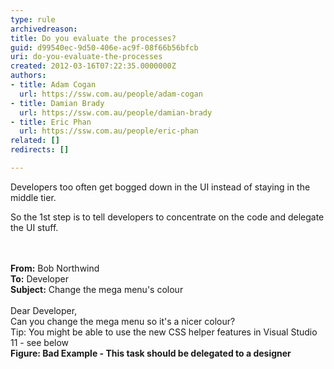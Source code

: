 ```yaml
---
type: rule
archivedreason: 
title: Do you evaluate the processes?
guid: d99540ec-9d50-406e-ac9f-08f66b56bfcb
uri: do-you-evaluate-the-processes
created: 2012-03-16T07:22:35.0000000Z
authors:
- title: Adam Cogan
  url: https://ssw.com.au/people/adam-cogan
- title: Damian Brady
  url: https://ssw.com.au/people/damian-brady
- title: Eric Phan
  url: https://ssw.com.au/people/eric-phan
related: []
redirects: []

---
```



<p>Developers too often get bogged down in the UI instead of staying in the middle tier.</p>
<p>So the 1st step is to tell developers to concentrate on the code and delegate the UI stuff.</p>
<br><excerpt class='endintro'></excerpt><br>
<div class="ssw-rteStyle-GreyBox"><strong>From&#58;</strong> Bob Northwind​<br><div><strong>To&#58;</strong> Developer</div>
<div><strong>Subject&#58;</strong> Change the mega menu's colour</div>
<div><br></div>
<div>Dear Developer,</div>
<div>Can you change the mega menu so it's a nicer colour?</div>
<div>Tip&#58; You might be able to&#160;use the new CSS helper features in Visual Studio 11&#160;- see below​</div>
<img class="ssw-rteStyle-ImageArea" src="/SoftwareDevelopment/RulestobetterArchitectureandCodeReview/PublishingImages/captureofcss.png" alt="" /></div>
<div></div>
<div class="ssw-rteStyle-FigureBad"><strong><span style="white-space&#58;nowrap;">Figure&#58;​ Bad Example - This&#160;task should be delegated to a designer</span></strong></div>



